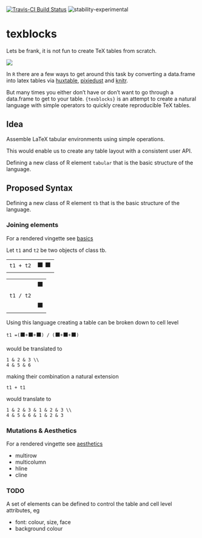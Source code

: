 
<!-- README.md is generated from README.Rmd. Please edit that file -->

[![Travis-CI Build
Status](https://travis-ci.org/metrumresearchgroup/texblocks.svg?branch=master)](https://travis-ci.org/metrumresearchgroup/texblocks)
![stability-experimental](https://img.shields.io/badge/stability-experimental-orange.svg)

# texblocks

Lets be frank, it is not fun to create TeX tables from scratch.

![](https://media.giphy.com/media/cz314BBYiCkiA/giphy.gif)

In `R` there are a few ways to get around this task by converting a
data.frame into latex tables via
[huxtable](https://github.com/hughjonesd/huxtable),
[pixiedust](https://github.com/nutterb/pixiedust) and
[knitr](https://github.com/yihui/knitr).

But many times you either don’t have or don’t want to go through a
data.frame to get to your table. `{texblocks}` is an attempt to create a
natural language with simple operators to quickly create reproducible
TeX tables.

## Idea

Assemble LaTeX tabular environments using simple operations.

This would enable us to create any table layout with a consistent user
API.

Defining a new class of R element `tabular` that is the basic structure
of the language.

## Proposed Syntax

Defining a new class of R element `tb` that is the basic structure of
the language.

### Joining elements

For a rendered vingette see
[basics](https://metrumresearchgroup.github.io/texblocks/articles/basics.html)

Let `t1` and `t2` be two objects of class tb.

|           |     |
| :-------: | :-: |
| `t1 + t2` | ⬛ ⬛ |

|           |   |
| :-------: | :-: |
|           | ⬛ |
| `t1 / t2` |   |
|           | ⬛ |

Using this language creating a table can be broken down to cell level

`t1 =(`⬛`+`⬛`+`⬛`) / (`⬛`+`⬛`+`⬛`)`

would be translated to

    1 & 2 & 3 \\
    4 & 5 & 6

making their combination a natural extension

`t1 + t1`

would translate to

    1 & 2 & 3 & 1 & 2 & 3 \\
    4 & 5 & 6 & 1 & 2 & 3

### Mutations & Aesthetics

For a rendered vingette see
[aesthetics](https://metrumresearchgroup.github.io/texblocks/articles/aesthetics.html)

  - multirow
  - multicolumn
  - hline
  - cline

### TODO

A set of elements can be defined to control the table and cell level
attributes, eg

  - font: colour, size, face
  - background colour
